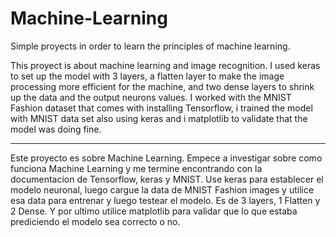 # Machine-Learning
Simple proyects in order to learn the principles of machine learning.

This proyect is about machine learning and image recognition. I used keras to set up the model with 3 layers, a flatten layer to make the image processing more efficient for the machine, and two dense layers to shrink up the data and the output neurons values. I worked with the MNIST Fashion dataset that comes with installing Tensorflow, i trained the model with MNIST data set also using keras and i matplotlib to validate that the model was doing fine.

------------------------------------------------------------------------------------------------------------------------------------------------------------------------------

Este proyecto es sobre Machine Learning. Empece a investigar sobre como funciona Machine Learning y me termine encontrando con la documentacion de Tensorflow, keras y MNIST. Use keras para establecer el modelo neuronal, luego cargue la data de MNIST Fashion images y utilice esa data para entrenar y luego testear el modelo. Es de 3 layers, 1 Flatten y 2 Dense. Y por ultimo utilice matplotlib para validar que lo que estaba prediciendo el modelo sea correcto o no.
